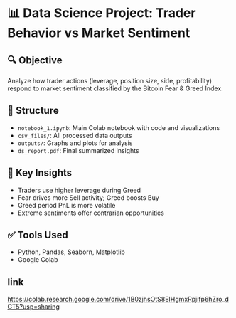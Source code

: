 # 📊 Data Science Project: Trader Behavior vs Market Sentiment

## 🔍 Objective
Analyze how trader actions (leverage, position size, side, profitability) respond to market sentiment classified by the Bitcoin Fear & Greed Index.

## 📁 Structure
- `notebook_1.ipynb`: Main Colab notebook with code and visualizations
- `csv_files/`: All processed data outputs
- `outputs/`: Graphs and plots for analysis
- `ds_report.pdf`: Final summarized insights

## 📌 Key Insights
- Traders use higher leverage during Greed
- Fear drives more Sell activity; Greed boosts Buy
- Greed period PnL is more volatile
- Extreme sentiments offer contrarian opportunities

## ✅ Tools Used
- Python, Pandas, Seaborn, Matplotlib
- Google Colab
##  link 
https://colab.research.google.com/drive/1B0zjhsOtS8EIHgmxRpjifp6hZro_dGT5?usp=sharing
